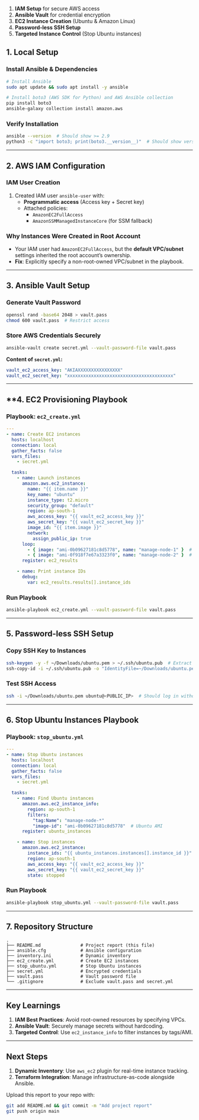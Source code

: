 1. **IAM Setup** for secure AWS access  
2. **Ansible Vault** for credential encryption  
3. **EC2 Instance Creation** (Ubuntu & Amazon Linux)  
4. **Password-less SSH Setup**  
5. **Targeted Instance Control** (Stop Ubuntu instances)  


## **1. Local Setup**
### **Install Ansible & Dependencies**
```bash
# Install Ansible
sudo apt update && sudo apt install -y ansible

# Install boto3 (AWS SDK for Python) and AWS Ansible collection
pip install boto3
ansible-galaxy collection install amazon.aws
```

### **Verify Installation**
```bash
ansible --version  # Should show >= 2.9
python3 -c "import boto3; print(boto3.__version__)"  # Should show version
```

---

## **2. AWS IAM Configuration**
### **IAM User Creation**
1. Created IAM user `ansible-user` with:  
   - **Programmatic access** (Access key + Secret key)  
   - Attached policies:  
     - `AmazonEC2FullAccess`  
     - `AmazonSSMManagedInstanceCore` (for SSM fallback)  

### **Why Instances Were Created in Root Account**
- Your IAM user had `AmazonEC2FullAccess`, but the **default VPC/subnet** settings inherited the root account’s ownership.  
- **Fix**: Explicitly specify a non-root-owned VPC/subnet in the playbook.

---

## **3. Ansible Vault Setup**
### **Generate Vault Password**
```bash
openssl rand -base64 2048 > vault.pass
chmod 600 vault.pass  # Restrict access
```

### **Store AWS Credentials Securely**
```bash
ansible-vault create secret.yml --vault-password-file vault.pass
```
**Content of `secret.yml`:**
```yaml
vault_ec2_access_key: "AKIAXXXXXXXXXXXXXXXX"
vault_ec2_secret_key: "xxxxxxxxxxxxxxxxxxxxxxxxxxxxxxxxxxxxxxxx"
```

---

## **4. EC2 Provisioning Playbook
### **Playbook: `ec2_create.yml`**
```yaml
---
- name: Create EC2 instances
  hosts: localhost
  connection: local
  gather_facts: false
  vars_files:
    - secret.yml

  tasks:
    - name: Launch instances
      amazon.aws.ec2_instance:
        name: "{{ item.name }}"
        key_name: "ubuntu"
        instance_type: t2.micro
        security_group: "default"
        region: ap-south-1
        aws_access_key: "{{ vault_ec2_access_key }}"
        aws_secret_key: "{{ vault_ec2_secret_key }}"
        image_id: "{{ item.image }}"
        network:
          assign_public_ip: true
      loop:
        - { image: "ami-0b09627181c8d5778", name: "manage-node-1" }  # Ubuntu
        - { image: "ami-0f918f7e67a3323f0", name: "manage-node-2" }  # Amazon Linux
      register: ec2_results

    - name: Print instance IDs
      debug:
        var: ec2_results.results[].instance_ids
```

### **Run Playbook**
```bash
ansible-playbook ec2_create.yml --vault-password-file vault.pass
```

---

## **5. Password-less SSH Setup**
### **Copy SSH Key to Instances**
```bash
ssh-keygen -y -f ~/Downloads/ubuntu.pem > ~/.ssh/ubuntu.pub  # Extract public key
ssh-copy-id -i ~/.ssh/ubuntu.pub -o "IdentityFile=~/Downloads/ubuntu.pem" ubuntu@<PUBLIC_IP>
```

### **Test SSH Access**
```bash
ssh -i ~/Downloads/ubuntu.pem ubuntu@<PUBLIC_IP>  # Should log in without password
```

---

## **6. Stop Ubuntu Instances Playbook**
### **Playbook: `stop_ubuntu.yml`**
```yaml
---
- name: Stop Ubuntu instances
  hosts: localhost
  connection: local
  gather_facts: false
  vars_files:
    - secret.yml

  tasks:
    - name: Find Ubuntu instances
      amazon.aws.ec2_instance_info:
        region: ap-south-1
        filters:
          "tag:Name": "manage-node-*"
          "image-id": "ami-0b09627181c8d5778"  # Ubuntu AMI
      register: ubuntu_instances

    - name: Stop instances
      amazon.aws.ec2_instance:
        instance_ids: "{{ ubuntu_instances.instances[].instance_id }}"
        region: ap-south-1
        aws_access_key: "{{ vault_ec2_access_key }}"
        aws_secret_key: "{{ vault_ec2_secret_key }}"
        state: stopped
```

### **Run Playbook**
```bash
ansible-playbook stop_ubuntu.yml --vault-password-file vault.pass
```

---

## **7. Repository Structure**
```
.
├── README.md               # Project report (this file)
├── ansible.cfg             # Ansible configuration
├── inventory.ini           # Dynamic inventory
├── ec2_create.yml          # Create EC2 instances
├── stop_ubuntu.yml         # Stop Ubuntu instances
├── secret.yml              # Encrypted credentials
├── vault.pass              # Vault password file
└── .gitignore              # Exclude vault.pass and secret.yml
```

---

## **Key Learnings**
1. **IAM Best Practices**: Avoid root-owned resources by specifying VPCs.  
2. **Ansible Vault**: Securely manage secrets without hardcoding.  
3. **Targeted Control**: Use `ec2_instance_info` to filter instances by tags/AMI.  

---

## **Next Steps**
1. **Dynamic Inventory**: Use `aws_ec2` plugin for real-time instance tracking.  
2. **Terraform Integration**: Manage infrastructure-as-code alongside Ansible.  

Upload this report to your repo with:
```bash
git add README.md && git commit -m "Add project report"
git push origin main
```

